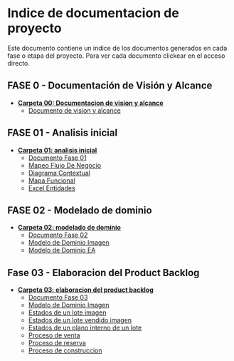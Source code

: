 # Indice de documentacion de proyecto

Este documento contiene un indice de los documentos generados en cada fase o etapa del proyecto.
Para ver cada documento clickear en el acceso directo.

## FASE 0 - Documentación de Visión y Alcance
- [**Carpeta 00: Documentacion de vision y alcance**](https://github.com/justinasmith1/UTN-DS25-Grupo01/tree/f95a4da66fb2194c9f1cb3c6c777dfbdb1ccfd13/Documentacion/00%20-%20Documento%20de%20vision%20y%20alcance)<br>
    - [Documento de vision y alcance](https://github.com/justinasmith1/UTN-DS25-Grupo01/blob/f95a4da66fb2194c9f1cb3c6c777dfbdb1ccfd13/Documentacion/00%20-%20Documento%20de%20vision%20y%20alcance/VisionYAlcance_V01-1_G01.pdf)

## FASE 01 - Analisis inicial
- [**Carpeta 01: analisis inicial**](https://github.com/justinasmith1/UTN-DS25-Grupo01/tree/f95a4da66fb2194c9f1cb3c6c777dfbdb1ccfd13/Documentacion/01%20-%20Analisis%20Inicial)
    - [Documento Fase 01](https://github.com/justinasmith1/UTN-DS25-Grupo01/blob/f95a4da66fb2194c9f1cb3c6c777dfbdb1ccfd13/Documentacion/01%20-%20Analisis%20Inicial/F01-AnalisisInicial-Backlog.pdf)
    - [Mapeo Flujo De Negocio](https://github.com/justinasmith1/UTN-DS25-Grupo01/blob/main/Documentacion/01%20-%20Analisis%20Inicial/F01-1.1-MapeoFlujoDeNegocio.jpg)
    - [Diagrama Contextual](https://github.com/justinasmith1/UTN-DS25-Grupo01/blob/main/Documentacion/01%20-%20Analisis%20Inicial/F01-1.2-DiagramaContextual.jpg)
    - [Mapa Funcional](https://github.com/justinasmith1/UTN-DS25-Grupo01/blob/main/Documentacion/01%20-%20Analisis%20Inicial/F01-1.2-MapaFuncional.jpg)
    - [Excel Entidades](https://github.com/justinasmith1/UTN-DS25-Grupo01/blob/main/Documentacion/01%20-%20Analisis%20Inicial/Entidades.xlsx)

## FASE 02 - Modelado de dominio
- [**Carpeta 02: modelado de dominio**](https://github.com/justinasmith1/UTN-DS25-Grupo01/tree/main/Documentacion/02%20-%20Modelado%20de%20Dominio)
    - [Documento Fase 02](https://github.com/justinasmith1/UTN-DS25-Grupo01/blob/main/Documentacion/02%20-%20Modelado%20de%20Dominio/F02-ModeladoDeDominio-Backlog.pdf)
    - [Modelo de Dominio Imagen](https://github.com/justinasmith1/UTN-DS25-Grupo01/blob/main/Documentacion/02%20-%20Modelado%20de%20Dominio/Modelo%20De%20Dominio.jpg)
    - [Modelo de Dominio EA](https://github.com/justinasmith1/UTN-DS25-Grupo01/blob/main/Documentacion/02%20-%20Modelado%20de%20Dominio/ModeloDeDominio.EAP)

## Fase 03 - Elaboracion del Product Backlog
- [**Carpeta 03: elaboracion del product backlog**]()
    - [Documento Fase 03](https://github.com/justinasmith1/UTN-DS25-Grupo01/blob/main/Documentacion/03%20-%20Elaboracion%20del%20Product%20Backlog/F03-ElaboracionDelProductBacklog.pdf)
    - [Modelo de Dominio Imagen]()
    - [Estados de un lote imagen](https://github.com/justinasmith1/UTN-DS25-Grupo01/blob/main/Documentacion/03%20-%20Elaboracion%20del%20Product%20Backlog/F03-3.3-DiagramaEstados-EstadosLote.bmp)
    - [Estados de un lote vendido imagen](https://github.com/justinasmith1/UTN-DS25-Grupo01/blob/main/Documentacion/03%20-%20Elaboracion%20del%20Product%20Backlog/F03-3.3-DiagramaEstados-Vendido.bmp)
    - [Estados de un plano interno de un lote](https://github.com/justinasmith1/UTN-DS25-Grupo01/blob/91736e080fad84c77bc74274d695367dcbd54648/Documentacion/03%20-%20Elaboracion%20del%20Product%20Backlog/F03-3.3-DiagramaEstados-PlanoInterno.bmp)
    - [Proceso de venta]()
    - [Proceso de reserva]()
    - [Proceso de construccion](https://github.com/justinasmith1/UTN-DS25-Grupo01/blob/main/Documentacion/03%20-%20Elaboracion%20del%20Product%20Backlog/F03-3.3-DiagramaActividades-ProcesoContruccion.png)